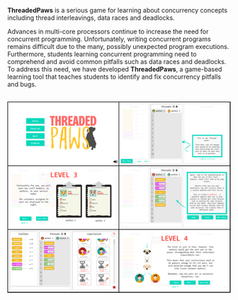 **ThreadedPaws** is a serious game for learning about concurrency concepts including thread interleavings, data races and deadlocks.<br>

Advances in multi-core processors continue to increase the need for concurrent programming. Unfortunately, writing concurrent programs remains difficult due to the many, possibly unexpected program executions. Furthermore, students learning concurrent programming need to comprehend and avoid common pitfalls such as data races and deadlocks. To address this need, we have developed **ThreadedPaws**, a game-based learning tool that teaches students to identify and fix concurrency pitfalls and bugs.<br><br>

![](readme_media/threaded_paws_ui.png)